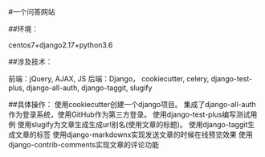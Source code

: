#一个问答网站

##环境：

centos7+django2.17+python3.6

##涉及技术：

前端：jQuery, AJAX, JS
后端：Django， cookiecutter, celery, django-test-plus, django-all-auth, django-taggit, slugify

##具体操作：
使用cookiecutter创建一个django项目。
集成了django-all-auth作为登录系统，使用GitHub作为第三方登录。
使用django-test-plus编写测试用例
使用slugify为文章生成生成url别名(使用文章的标题)。
使用django-taggit生成文章的标签
使用django-markdownx实现发送文章的时候在线预览效果
使用django-contrib-comments实现文章的评论功能
